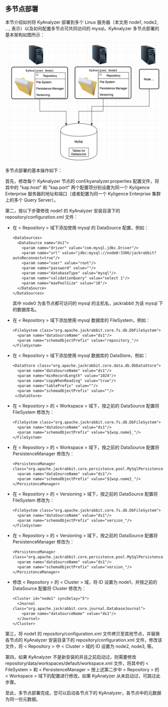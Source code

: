 ## 多节点部署

本节介绍如何将 KyAnalyzer 部署到多个 Linux 服务器（本文用 node1, node2, …, 表示）以及如何配置多节点可共同访问的 mysql。KyAnalyzer 多节点部署的基本架构如图所示：

![多节点部署架构图](images/multi-node_deploy.cn.png)

多节点部署的基本操作如下：

首先，修改每个 KyAnalyzer 节点的 conf/kyanalyzer.properties 配置文件，将其中的
"kap.host" 和 "kap.port" 两个配置项分别设置为同一个 Kyligence Enterprise 服务器的地址和端口（或者配置为同一个 Kyligence Enterprise 集群上的多个 Query Server）。

第二，按以下步骤修改 node1 的 KyAnalyzer 安装目录下的 repository/configuration.xml 文件：

- 在 < Repository > 域下添加使用 mysql 的 DataSource 配置，例如：

  ```
  <DataSources>
    <DataSource name="ds1">
      <param name="driver" value="com.mysql.jdbc.Driver"/>
      <param name="url" value="jdbc:mysql://node0:3306/jackrabbit?autoReconnect=true"/>
      <param name="user" value="root"/>
      <param name="password" value=""/>
      <param name="databaseType" value="mysql"/>
      <param name="validationQuery" value="select 1"/>
      <param name="maxPoolSize" value="10"/>
    </DataSource>
  </DataSources>
  ```

  其中 node0 为各节点都可访问的 mysql 的主机名，jackrabbit 为该 mysql 下的数据库名。

- 在 < Repository > 域下添加使用 mysql 数据库的 FileSystem，例如：

  ```
  <FileSystem class="org.apache.jackrabbit.core.fs.db.DbFileSystem"> 
    <param name="dataSourceName" value="ds1"/>  
    <param name="schemaObjectPrefix" value="repository_"/> 
  </FileSystem>
  ```

- 在 < Repository > 域下添加使用 mysql 数据库的 DataStore，例如：

  ```
  <DataStore class="org.apache.jackrabbit.core.data.db.DbDataStore"> 
    <param name="dataSourceName" value="ds1"/>  
    <param name="minRecordLength" value="1024"/>  
    <param name="copyWhenReading" value="true"/>  
    <param name="tablePrefix" value=""/>  
    <param name="schemaObjectPrefix" value=""/> 
   </DataStore>
  ```

- 在 < Repository > 的 < Workspace > 域下，按之前的 DataSource 配置将 FileSystem 修改为：

  ```
  <FileSystem class="org.apache.jackrabbit.core.fs.db.DbFileSystem"> 
    <param name="dataSourceName" value="ds1"/>  
    <param name="schemaObjectPrefix" value="${wsp.name}_"/> 
  </FileSystem>
  ```

- 在 < Repository >  的 < Workspace > 域下，按之前的 DataSource 配置将 PersistenceManager 修改为：

  ```
  <PersistenceManager class="org.apache.jackrabbit.core.persistence.pool.MySqlPersistenceManager"> 
    <param name="dataSourceName" value="ds1"/>  
    <param name="schemaObjectPrefix" value="${wsp.name}_"/> 
  </PersistenceManager>
  ```

- 在 < Repository > 的 < Versioning > 域下，按之前的 DataSource 配置将 FileSystem 修改为：

  ```
  <FileSystem class="org.apache.jackrabbit.core.fs.db.DbFileSystem"> 
    <param name="dataSourceName" value="ds1"/>  
    <param name="schemaObjectPrefix" value="version_"/> 
  </FileSystem>
  ```

- 在 < Repository > 的 < Versioning > 域下，按之前的 DataSource 配置将 PersistenceManager 修改为：

  ```
  <PersistenceManager class="org.apache.jackrabbit.core.persistence.pool.MySqlPersistenceManager"> 
    <param name="dataSourceName" value="ds1"/>  
    <param name="schemaObjectPrefix" value="version_"/> 
  </PersistenceManager>

  ```

- 修改 < Repository >  的 < Cluster > 域，将 ID 设置为 node1，并按之前的 DataSource 配置将 Cluster 修改为：

  ```
  <Cluster id="node1" syncDelay="5"> 
    <Journal class="org.apache.jackrabbit.core.journal.DatabaseJournal"> 
      <param name="dataSourceName" value="ds1"/> 
    </Journal> 
  </Cluster>
  ```


第三，将 node1 的 repository/configuration.xml 文件拷贝至其他节点，并替换各节点的 KyAnalyzer 安装目录下的 repository/configuration.xml 文件，修改该文件，将 < Repository > 中 < Cluster > 域的 ID 设置为 node2, node3, 等。

第四，如果 KyAnalyzer 不是新安装的并且之前启动过，则需要修改 repository/data/workspaces/default/workspace.xml 文件，将其中的 < FileSystem > 和 < PersistenceManager > 按上述第二步中 < Repository > 的 < Workspace > 域下的配置进行修改。如果 KyAnalyzer 从未启动过，可跳过此步骤。

至此，多节点部署完成，您可以启动各节点下的 KyAnalyzer，各节点中的元数据为同一份元数据。





